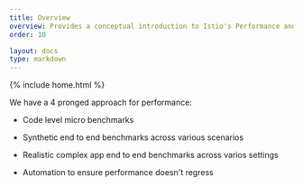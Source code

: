 ```yaml
---
title: Overview
overview: Provides a conceptual introduction to Istio's Performance and Scalability
order: 10

layout: docs
type: markdown
---
```

{% include home.html %}


We have a 4 pronged approach for performance:

* Code level micro benchmarks

* Synthetic end to end benchmarks across various scenarios

* Realistic complex app end to end benchmarks across varios settings

* Automation to ensure performance doesn't regress


